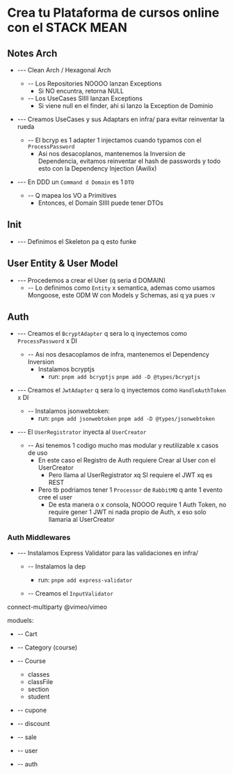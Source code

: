 # Crea tu Plataforma de cursos online con el STACK MEAN


## Notes Arch
- --- Clean Arch / Hexagonal Arch
  - -- Los    Repositories    NOOOO lanzan Exceptions
    - Si NO encuntra, retorna NULL
  - -- Los     UseCases        SIIII lanzan Exceptions
    - Si viene    null    en el   finder, ahi si lanzo la Exception de Dominio

- --- Creamos    UseCases    y sus      Adaptars     en infra/     para evitar reinventar la rueda
  - -- El bcryp es 1    adapter    1 injectamos cuando typamos con el    `ProcessPassword`
    - Asi nos desacoplanos, mantenemos la Inversion de Dependencia, evitamos reinventar el hash de passwords y todo esto con la    Dependency Injection    (Awilix)

- --- En     DDD     un      `Command d Domain`      es 1    `DTO`
  - -- Q mapea los VO a Primitives
    - Entonces, el     Domain     SIIII puede tener DTOs





## Init
- --- Definimos el     Skeleton    pa q esto funke


## User Entity & User Model
- --- Procedemos a crear el User (q seria d   DOMAIN)
  - -- Lo definimos como      `Entity`      x semantica, ademas como usamos Mongoose, este ODM W con Models y Schemas, asi q ya pues :v













## Auth
- --- Creamos el    `BcryptAdapter`     q sera lo q inyectemos como    `ProcessPassword`    x DI
  - -- Asi nos desacoplamos de infra, mantenemos el Dependency Inversion
    - Instalamos    bcryptjs
      - run:    `pnpm add bcryptjs`   `pnpm add -D @types/bcryptjs`

- --- Creamos el    `JwtAdapter`     q sera lo q inyectemos como     `HandleAuthToken`    x DI
  - -- Instalamos   jsonwebtoken:
    - run:    `pnpm add jsonwebtoken`   `pnpm add -D @types/jsonwebtoken`


- --- El    `UserRegistrator`      inyecta al      `UserCreator`
  - -- Asi tenemos 1 codigo mucho mas modular y reutilizable x casos de uso
    - En este caso el Registro de Auth requiere Crear al User con el     UserCreator
      - Pero llama al     UserRegistrator     xq SI requiere el JWT xq es REST
    - Pero tb podriamos tener 1    `Processor`     de    `RabbitMQ`     q ante 1 evento cree el user
      - De esta manera o x consola, NOOOO require 1 Auth Token, no require gener 1 JWT ni nada propio de Auth, x eso solo llamaria al    UserCreator





### Auth Middlewares
- --- Instalamos Express Validator para las validaciones en    infra/
  - -- Instalamos la dep
    - run:    `pnpm add express-validator`


  - -- Creamos el    `InputValidator`














connect-multiparty
@vimeo/vimeo



moduels:

  - -- Cart
  - -- Category (course)
  - -- Course
    - classes
    - classFile
    - section
    - student

  - -- cupone
  - -- discount
  
  - -- sale
  - -- user
  - -- auth












